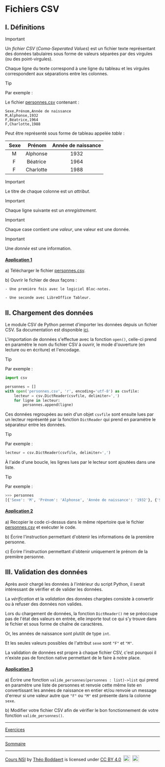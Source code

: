# Fichiers CSV

## I. Définitions

> [!IMPORTANT]
> Un *fichier CSV* (*Coma-Seperated Values*) est un fichier texte représentant des données tabulaires sous forme de valeurs séparées par des virgules (ou des point-virgules).

Chaque ligne du texte correspond à une ligne du tableau et les virgules correspondent aux séparations entre les colonnes.

> [!TIP]
> Par exemple :
>
> Le fichier [personnes.csv](./src/personnes.csv) contenant :
>
> ```csv
> Sexe,Prénom,Année de naissance
> M,Alphonse,1932
> F,Béatrice,1964
> F,Charlotte,1988
> ```
>
> Peut être représenté sous forme de tableau appelée *table* :
>
> | Sexe | Prénom | Année de naissance |
> | :---: | :---: | :---: |
> | M | Alphonse | 1932 |
> | F | Béatrice | 1964 |
> | F | Charlotte | 1988 |

> [!IMPORTANT]
> Le titre de chaque colonne est un *attribut*.

> [!IMPORTANT]
> Chaque ligne suivante est un *enregistrement*.

> [!IMPORTANT]
> Chaque case contient une *valeur*, une valeur est une donnée.

> [!IMPORTANT]
> Une *donnée* est une information.

#### <ins>Application 1</ins>

a) Télécharger le fichier [personnes.csv](./src/personnes.csv).

b) Ouvrir le fichier de deux façons :

    - Une première fois avec le logiciel Bloc-notes.

    - Une seconde avec LibreOffice Tableur.

## II. Chargement des données

Le module CSV de Python permet d'importer les données depuis un fichier CSV. Sa documentation est disponible [ici](https://docs.python.org/3/library/csv.html).

L'importation de données s'effectue avec la fonction `open()`, celle-ci prend en paramètre le nom du fichier CSV à ouvrir, le mode d'ouverture (en lecture ou en écriture) et l'encodage.

> [!TIP]
> Par exemple :
> ```python
> import csv
>
> personnes = []
> with open('personnes.csv', 'r', encoding='utf-8') as csvfile:
>     lecteur = csv.DictReader(csvfile, delimiter=',')
>     for ligne in lecteur:
>         personnes.append(ligne)
> ```

Ces données regroupées au sein d'un objet `csvfile` sont ensuite lues par un lecteur représenté par la fonction `DictReader` qui prend en paramètre le séparateur entre les données.

> [!TIP]
> Par exemple :
> ```python
> lecteur = csv.DictReader(csvfile, delimiter=',')
> ```

À l'aide d'une boucle, les lignes lues par le lecteur sont ajoutées dans une liste.

> [!TIP]
> Par exemple :
> ```python
> >>> personnes
> [{'Sexe': 'M', 'Prénom': 'Alphonse', 'Année de naissance': '1932'}, {'Sexe': 'F', 'Prénom': 'Béatrice', 'Année de naissance': '1964'}, {'Sexe': 'F', 'Prénom': 'Charlotte', 'Année de naissance': '1988'}]
> ```

#### <ins>Application 2</ins>

a) Recopier le code ci-dessus dans le même répertoire que le fichier [personnes.csv](./src/personnes.csv) et exécuter le code.

b) Écrire l'instruction permettant d'obtenir les informations de la première personne.

c) Écrire l'instruction permettant d'obtenir uniquement le prénom de la première personne.

## III. Validation des données

Après avoir chargé les données à l'intérieur du script Python, il serait intéressant de vérifier et de valider les données.

La *vérification* et la *validation* des données chargées consiste à convertir ou à refuser des données non valides.

Lors du chargement de données, la fonction `DictReader()` ne se préoccupe pas de l'état des valeurs en entrée, elle importe tout ce qui s'y trouve dans le fichier et sous forme de chaîne de caractères.

Or, les années de naissance sont plutôt de type `int`.

Et les seules valeurs possibles de l'attribut `sexe` sont `"F"` et `"M"`.

La validation de données est propre à chaque fichier CSV, c'est pourquoi il n'existe pas de fonction native permettant de le faire à notre place.

#### <ins>Application 3</ins>

a) Écrire une fonction `valide_personnes(personnes : list)->list` qui prend en paramètre une liste de personnes et renvoie cette même liste en convertissant les années de naissance en entier et/ou renvoie un message d'erreur si une valeur autre que `"F"` ou `"M"` est présente dans la colonne `sexe`.

b) Modifier votre fichier CSV afin de vérifier le bon fonctionnement de votre fonction `valide_personnes()`.

____________

[Exercices](./Exercices/Exercices_fichiers_csv.md)

____________

[Sommaire](./../README.md)

___________

<p xmlns:cc="http://creativecommons.org/ns#" xmlns:dct="http://purl.org/dc/terms/"><a property="dct:title" rel="cc:attributionURL" href="https://github.com/boddaert/nsi">Cours NSI</a> by <a rel="cc:attributionURL dct:creator" property="cc:attributionName" href="https://github.com/boddaert">Théo Boddaert</a> is licensed under <a href="https://creativecommons.org/licenses/by/4.0/?ref=chooser-v1" target="_blank" rel="license noopener noreferrer" style="display:inline-block;">CC BY 4.0</a>  <img style="height:22px!important;margin-left:3px;vertical-align:text-bottom;" src="https://mirrors.creativecommons.org/presskit/icons/cc.svg?ref=chooser-v1" alt="">  <img style="height:22px!important;margin-left:3px;vertical-align:text-bottom;" src="https://mirrors.creativecommons.org/presskit/icons/by.svg?ref=chooser-v1" alt=""></p> 